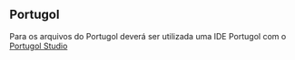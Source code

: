 ## Portugol

Para os arquivos do Portugol deverá ser utilizada uma IDE Portugol com o [Portugol Studio](http://lite.acad.univali.br/portugol/)
